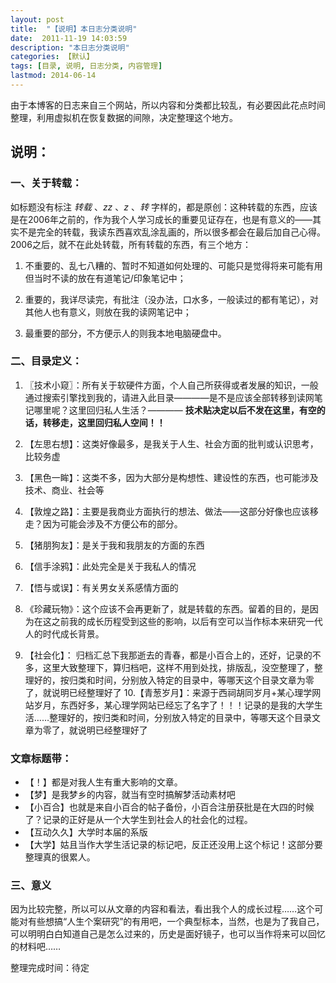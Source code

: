 ```yaml
---
layout: post
title:  "【说明】本日志分类说明"
date:  2011-11-19 14:03:59
description: "本日志分类说明"
categories: 【默认】
tags: [目录, 说明, 日志分类, 内容管理]
lastmod: 2014-06-14
---
```


由于本博客的日志来自三个网站，所以内容和分类都比较乱，有必要因此花点时间整理，利用虚拟机在恢复数据的间隙，决定整理这个地方。

## 说明： ##

### 一、关于转载： ###

如标题没有标注 *转载* 、*zz* 、*z* 、*转* 字样的，都是原创：这种转载的东西，应该是在2006年之前的，作为我个人学习成长的重要见证存在，也是有意义的——其实不是完全的转载，我读东西喜欢乱涂乱画的，所以很多都会在最后加自己心得。2006之后，就不在此处转载，所有转载的东西，有三个地方：

1. 不重要的、乱七八糟的、暂时不知道如何处理的、可能只是觉得将来可能有用但当时不读的放在有道笔记/印象笔记中；

2. 重要的，我详尽读完，有批注（没办法，口水多，一般读过的都有笔记），对其他人也有意义，则放在我的读网笔记中；

3. 最重要的部分，不方便示人的则我本地电脑硬盘中。

### 二、目录定义： ###

1. 〖技术小窥〗：所有关于软硬件方面，个人自己所获得或者发展的知识，一般通过搜索引擎找到我的，请进入此目录————是不是应该全部转移到读网笔记哪里呢？这里回归私人生活？———— **技术贴决定以后不发在这里，有空的话，转移走，这里回归私人空间！！**
2. 【左思右想】：这类好像最多，是我关于人生、社会方面的批判或认识思考，比较务虚
3. 【黑色一眸】：这类不多，因为大部分是构想性、建设性的东西，也可能涉及技术、商业、社会等
4. 【敦煌之路】：主要是我商业方面执行的想法、做法——这部分好像也应该移走？因为可能会涉及不方便公布的部分。
5. 【猪朋狗友】：是关于我和我朋友的方面的东西
6. 【信手涂鸦】：此处完全是关于我私人的情况
7. 【悟与或误】：有关男女关系感情方面的
8. 《珍藏玩物》：这个应该不会再更新了，就是转载的东西。留着的目的，是因为在这之前我的成长历程受到这些的影响，以后有空可以当作标本来研究一代人的时代成长背景。

9. 【社会化】： 归档汇总下我那逝去的青春，都是小百合上的，还好，记录的不多，这里大致整理下，算归档吧，这样不用到处找，排版乱，没空整理了，整理好的，按归类和时间，分别放入特定的目录中，等哪天这个目录文章为零了，就说明已经整理好了
10.【青葱岁月】：来源于西祠胡同岁月+某心理学网站岁月，东西好多，某心理学网站已经忘了名字了！！！记录的是我的大学生活……整理好的，按归类和时间，分别放入特定的目录中，等哪天这个目录文章为零了，就说明已经整理好了

### 文章标题带： ###

+ 【！】都是对我人生有重大影响的文章。
+ 【梦】是我梦乡的内容，就当有空时搞解梦活动素材吧
+ 【小百合】也就是来自小百合的帖子备份，小百合注册获批是在大四的时候了？记录的正好是从一个大学生到社会人的社会化的过程。
+ 【互动久久】大学时本届的系版
+ 【大学】姑且当作大学生活记录的标记吧，反正还没用上这个标记！这部分要整理真的很累人。

### 三、意义 ###

因为比较完整，所以可以从文章的内容和看法，看出我个人的成长过程……这个可能对有些想搞“人生个案研究”的有用吧，一个典型标本，当然，也是为了我自己，可以明明白白知道自己是怎么过来的，历史是面好镜子，也可以当作将来可以回忆的材料吧……

整理完成时间：待定

